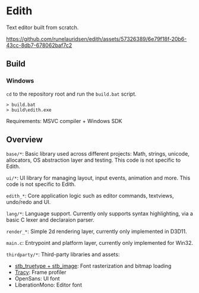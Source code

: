 # Edith
Text editor built from scratch.

https://github.com/runelauridsen/edith/assets/57326389/6e79f18f-20b6-43cc-8db7-678062baf7c2

## Build
### Windows
`cd` to the repository root and run the `build.bat` script.
```
> build.bat
> build\edith.exe
```
Requirements: MSVC compiler + Windows SDK

## Overview
`base/*`: Basic library used across different projects: Math, strings, unicode, allocators, OS abstraction layer and testing. This code is not specific to Edith.

`ui/*`: UI library for managing layout, input events, animation and more. This code is not specific to Edith.

`edith_*`: Core application logic such as editor commands, textviews, undo/redo and UI.

`lang/*`: Language support. Currently only supports syntax highlighting, via a basic C lexer and declaraion parser.

`render_*`: Simple 2d rendering layer, currently only implemented in D3D11.

`main.c`: Entrypoint and platform layer, currently only implemented for Win32.

`thirdparty/*`: Third-party libraries and assets:
- [stb_truetype + stb_image](https://github.com/nothings/stb): Font rasterization and bitmap loading
- [Tracy](https://github.com/wolfpld/tracy): Frame profiler
- OpenSans: UI font
- LiberationMono: Editor font
